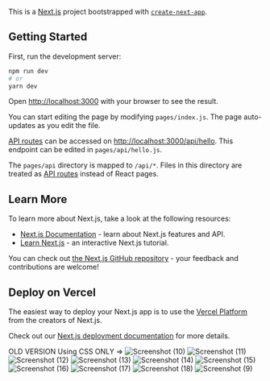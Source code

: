 This is a [Next.js](https://nextjs.org/) project bootstrapped with [`create-next-app`](https://github.com/vercel/next.js/tree/canary/packages/create-next-app).

## Getting Started

First, run the development server:

```bash
npm run dev
# or
yarn dev
```

Open [http://localhost:3000](http://localhost:3000) with your browser to see the result.

You can start editing the page by modifying `pages/index.js`. The page auto-updates as you edit the file.

[API routes](https://nextjs.org/docs/api-routes/introduction) can be accessed on [http://localhost:3000/api/hello](http://localhost:3000/api/hello). This endpoint can be edited in `pages/api/hello.js`.

The `pages/api` directory is mapped to `/api/*`. Files in this directory are treated as [API routes](https://nextjs.org/docs/api-routes/introduction) instead of React pages.

## Learn More

To learn more about Next.js, take a look at the following resources:

- [Next.js Documentation](https://nextjs.org/docs) - learn about Next.js features and API.
- [Learn Next.js](https://nextjs.org/learn) - an interactive Next.js tutorial.

You can check out [the Next.js GitHub repository](https://github.com/vercel/next.js/) - your feedback and contributions are welcome!

## Deploy on Vercel

The easiest way to deploy your Next.js app is to use the [Vercel Platform](https://vercel.com/new?utm_medium=default-template&filter=next.js&utm_source=create-next-app&utm_campaign=create-next-app-readme) from the creators of Next.js.

Check out our [Next.js deployment documentation](https://nextjs.org/docs/deployment) for more details.


OLD VERSION Using CSS ONLY => ![Screenshot (10)](https://user-images.githubusercontent.com/108677392/211003432-f30a77c1-d26d-40b2-a0d2-086470cb9da7.png)
![Screenshot (11)](https://user-images.githubusercontent.com/108677392/211003438-d8d0f35d-e2ef-4cd7-9611-7cc1953fe956.png)
![Screenshot (12)](https://user-images.githubusercontent.com/108677392/211003446-2cee24db-1f96-4f41-ba67-a37c0b9cfa65.png)
![Screenshot (13)](https://user-images.githubusercontent.com/108677392/211003450-65548b6a-1952-4942-a4e9-494ab48fca6d.png)
![Screenshot (14)](https://user-images.githubusercontent.com/108677392/211003454-c162b5c6-e6da-4d5c-ae31-44ab6fbffe0b.png)
![Screenshot (15)](https://user-images.githubusercontent.com/108677392/211003462-0f1bef44-21ae-4856-b79f-6e4adaa6031b.png)
![Screenshot (16)](https://user-images.githubusercontent.com/108677392/211003466-10edde80-5d88-4bde-af16-50c7c130ce50.png)
![Screenshot (17)](https://user-images.githubusercontent.com/108677392/211003469-76a32933-1d74-4e10-83c5-7d9917de75fb.png)
![Screenshot (18)](https://user-images.githubusercontent.com/108677392/211003473-ce5bc969-f75e-4d09-b4a9-ab6812b3caa6.png)
![Screenshot (9)](https://user-images.githubusercontent.com/108677392/211003479-91cedda0-d247-4f94-ab8b-86ec9c7dec06.png)
